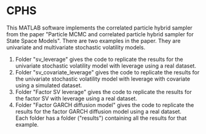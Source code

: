 # CPHS

This MATLAB software implements the correlated particle hybrid sampler from the paper "Particle MCMC and correlated particle hybrid sampler for State Space Models".
There are two examples in the paper. They are univariate and multivariate stochastic volatility models.  
1) Folder "sv_leverage" gives the code to replicate the results for the univariate stochastic volatility model with leverage using a real dataset.
2) Folder "sv_covariate_leverage" gives the code to replicate the results for the univariate stochastic volatility model with leverage with covariate using a simulated dataset. 
3) Folder "Factor SV leverage" gives the code to replicate the results for the factor SV with leverage using a real dataset.
4) Folder "Factor GARCH diffusion model" gives the code to replicate the results for the factor GARCH diffusion model using a real dataset.  
Each folder has a folder ("results") containing all the results for that example. 
